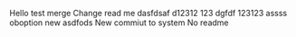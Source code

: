 Hello test merge
Change read me
dasfdsaf
d12312
123
dgfdf
123123
assss
oboption
new asdfods
New commiut to system
No readme